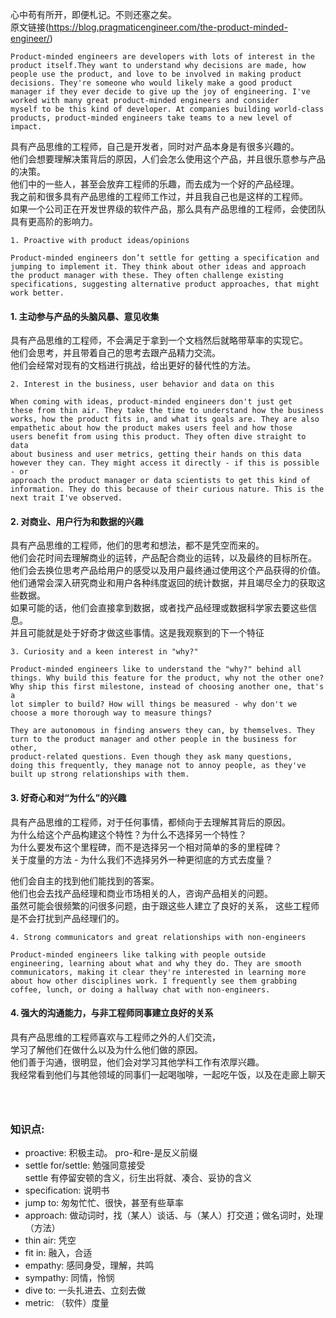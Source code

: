 心中苟有所开，即便札记。不则还塞之矣。  
原文链接(https://blog.pragmaticengineer.com/the-product-minded-engineer/)
```
Product-minded engineers are developers with lots of interest in the 
product itself.They want to understand why decisions are made, how 
people use the product, and love to be involved in making product 
decisions. They're someone who would likely make a good product 
manager if they ever decide to give up the joy of engineering. I've 
worked with many great product-minded engineers and consider 
myself to be this kind of developer. At companies building world-class 
products, product-minded engineers take teams to a new level of impact.
```
   
具有产品思维的工程师，自己是开发者，同时对产品本身是有很多兴趣的。  
他们会想要理解决策背后的原因，人们会怎么使用这个产品，并且很乐意参与产品的决策。  
他们中的一些人，甚至会放弃工程师的乐趣，而去成为一个好的产品经理。  
我之前和很多具有产品思维的工程师工作过，并且我自己也是这样的工程师。  
如果一个公司正在开发世界级的软件产品，那么具有产品思维的工程师，会使团队具有更高阶的影响力。  
  
```
1. Proactive with product ideas/opinions

Product-minded engineers don’t settle for getting a specification and 
jumping to implement it. They think about other ideas and approach 
the product manager with these. They often challenge existing 
specifications, suggesting alternative product approaches, that might 
work better.
```
  
#### 1. 主动参与产品的头脑风暴、意见收集
具有产品思维的工程师，不会满足于拿到一个文档然后就略带草率的实现它。  
他们会思考，并且带着自己的思考去跟产品精力交流。  
他们会经常对现有的文档进行挑战，给出更好的替代性的方法。  
  
```
2. Interest in the business, user behavior and data on this

When coming with ideas, product-minded engineers don't just get 
these from thin air. They take the time to understand how the business 
works, how the product fits in, and what its goals are. They are also 
empathetic about how the product makes users feel and how those 
users benefit from using this product. They often dive straight to data 
about business and user metrics, getting their hands on this data 
however they can. They might access it directly - if this is possible - or 
approach the product manager or data scientists to get this kind of 
information. They do this because of their curious nature. This is the 
next trait I've observed.
```
  
#### 2. 对商业、用户行为和数据的兴趣
具有产品思维的工程师，他们的思考和想法，都不是凭空而来的。  
他们会花时间去理解商业的运转，产品配合商业的运转，以及最终的目标所在。  
他们会去换位思考产品给用户的感受以及用户最终通过使用这个产品获得的价值。  
他们通常会深入研究商业和用户各种纬度返回的统计数据，并且竭尽全力的获取这些数据。  
如果可能的话，他们会直接拿到数据，或者找产品经理或数据科学家去要这些信息。  
并且可能就是处于好奇才做这些事情。这是我观察到的下一个特征  

```
3. Curiosity and a keen interest in "why?"

Product-minded engineers like to understand the "why?" behind all 
things. Why build this feature for the product, why not the other one? 
Why ship this first milestone, instead of choosing another one, that's a 
lot simpler to build? How will things be measured - why don't we 
choose a more thorough way to measure things?

They are autonomous in finding answers they can, by themselves. They 
turn to the product manager and other people in the business for other, 
product-related questions. Even though they ask many questions, 
doing this frequently, they manage not to annoy people, as they've 
built up strong relationships with them.
```
#### 3. 好奇心和对“为什么”的兴趣
具有产品思维的工程师，对于任何事情，都倾向于去理解其背后的原因。  
为什么给这个产品构建这个特性？为什么不选择另一个特性？  
为什么要发布这个里程碑，而不是选择另一个相对简单的多的里程碑？    
关于度量的方法 - 为什么我们不选择另外一种更彻底的方式去度量？  

他们会自主的找到他们能找到的答案。  
他们也会去找产品经理和商业市场相关的人，咨询产品相关的问题。  
虽然可能会很频繁的问很多问题，由于跟这些人建立了良好的关系，
这些工程师是不会打扰到产品经理们的。  


```
4. Strong communicators and great relationships with non-engineers

Product-minded engineers like talking with people outside 
engineering, learning about what and why they do. They are smooth 
communicators, making it clear they're interested in learning more 
about how other disciplines work. I frequently see them grabbing 
coffee, lunch, or doing a hallway chat with non-engineers.
```

#### 4. 强大的沟通能力，与非工程师同事建立良好的关系  
具有产品思维的工程师喜欢与工程师之外的人们交流，  
学习了解他们在做什么以及为什么他们做的原因。  
他们善于沟通，很明显，他们会对学习其他学科工作有浓厚兴趣。  
我经常看到他们与其他领域的同事们一起喝咖啡，一起吃午饭，以及在走廊上聊天  


```



```



### 知识点:  
* proactive: 积极主动。 pro-和re-是反义前缀    
* settle for/settle: 勉强同意接受    
    settle 有停留安顿的含义，衍生出将就、凑合、妥协的含义  
* specification: 说明书  
* jump to: 匆匆忙忙、很快，甚至有些草率  
* approach: 做动词时，找（某人）谈话、与（某人）打交道；做名词时，处理（方法）  
* thin air: 凭空  
* fit in: 融入，合适  
* empathy: 感同身受，理解，共鸣    
* sympathy: 同情，怜悯  
* dive to: 一头扎进去、立刻去做  
* metric: （软件）度量  
